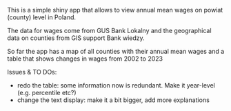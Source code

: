 This is a simple shiny app that allows to view annual mean wages on powiat (county) level in Poland.

The data for wages come from GUS Bank Lokalny and the geographical data on counties from GIS support Bank wiedzy.

So far the app has a map of all counties with their annual mean wages and a table that shows changes in wages from 2002 to 2023

Issues & TO DOs:
- redo the table: some information now is redundant. Make it year-level (e.g. percentile etc?)
- change the text display: make it a bit bigger, add more explanations
